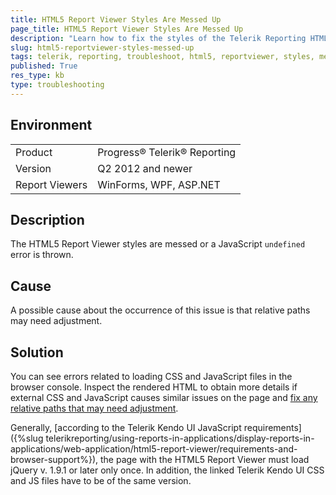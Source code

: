 ```yaml
---
title: HTML5 Report Viewer Styles Are Messed Up
page_title: HTML5 Report Viewer Styles Are Messed Up
description: "Learn how to fix the styles of the Telerik Reporting HTML5 ReportViewer and when an undefined error is thrown."
slug: html5-reportviewer-styles-messed-up
tags: telerik, reporting, troubleshoot, html5, reportviewer, styles, messed, up, undefined, error, thrown
published: True
res_type: kb
type: troubleshooting
---
```


## Environment

<table>
	<tbody>
		<tr>
			<td>Product</td>
			<td>Progress® Telerik® Reporting</td>
		</tr>
		<tr>
			<td>Version</td>
			<td>Q2 2012 and newer</td>
		</tr>
	        <tr>
			<td>Report Viewers</td>
			<td>WinForms, WPF, ASP.NET</td>
		</tr>
	</tbody>
</table>

## Description

The HTML5 Report Viewer styles are messed or a JavaScript `undefined` error is thrown.

## Cause

A possible cause about the occurrence of this issue is that relative paths may need adjustment.

## Solution  

You can see errors related to loading CSS and JavaScript files in the browser console. Inspect the rendered HTML to obtain more details if external CSS and JavaScript causes similar issues on the page and [fix any relative paths that may need adjustment](https://msdn.microsoft.com/en-us/library/ms178116.aspx).         

Generally, [according to the Telerik Kendo UI JavaScript requirements]({%slug telerikreporting/using-reports-in-applications/display-reports-in-applications/web-application/html5-report-viewer/requirements-and-browser-support%}), the page with the HTML5 Report Viewer must load jQuery v. 1.9.1 or later only once. In addition, the linked Telerik Kendo UI CSS and JS files have to be of the same version.         
